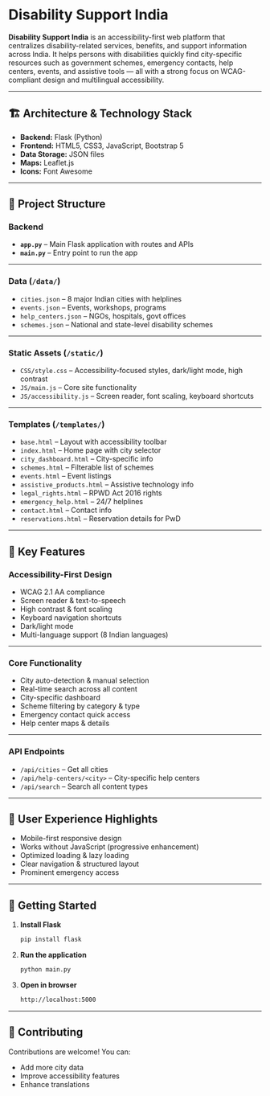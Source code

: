 # Disability Support India

**Disability Support India** is an accessibility-first web platform that centralizes disability-related services, benefits, and support information across India. It helps persons with disabilities quickly find city-specific resources such as government schemes, emergency contacts, help centers, events, and assistive tools — all with a strong focus on WCAG-compliant design and multilingual accessibility.

---

## 🏗️ Architecture & Technology Stack
- **Backend:** Flask (Python)
- **Frontend:** HTML5, CSS3, JavaScript, Bootstrap 5
- **Data Storage:** JSON files
- **Maps:** Leaflet.js
- **Icons:** Font Awesome

---

## 📁 Project Structure

### Backend
- **`app.py`** – Main Flask application with routes and APIs  
- **`main.py`** – Entry point to run the app

---

### Data (`/data/`)
- `cities.json` – 8 major Indian cities with helplines  
- `events.json` – Events, workshops, programs  
- `help_centers.json` – NGOs, hospitals, govt offices  
- `schemes.json` – National and state-level disability schemes

---

### Static Assets (`/static/`)
- `CSS/style.css` – Accessibility-focused styles, dark/light mode, high contrast
- `JS/main.js` – Core site functionality  
- `JS/accessibility.js` – Screen reader, font scaling, keyboard shortcuts

---

### Templates (`/templates/`)
- `base.html` – Layout with accessibility toolbar  
- `index.html` – Home page with city selector  
- `city_dashboard.html` – City-specific info  
- `schemes.html` – Filterable list of schemes  
- `events.html` – Event listings  
- `assistive_products.html` – Assistive technology info  
- `legal_rights.html` – RPWD Act 2016 rights  
- `emergency_help.html` – 24/7 helplines  
- `contact.html` – Contact info  
- `reservations.html` – Reservation details for PwD

---

## 🎯 Key Features

### Accessibility-First Design
- WCAG 2.1 AA compliance
- Screen reader & text-to-speech
- High contrast & font scaling
- Keyboard navigation shortcuts
- Dark/light mode
- Multi-language support (8 Indian languages)
---
### Core Functionality
- City auto-detection & manual selection
- Real-time search across all content
- City-specific dashboard
- Scheme filtering by category & type
- Emergency contact quick access
- Help center maps & details
---
### API Endpoints
- `/api/cities` – Get all cities  
- `/api/help-centers/<city>` – City-specific help centers  
- `/api/search` – Search all content types
---
## 🌟 User Experience Highlights
- Mobile-first responsive design
- Works without JavaScript (progressive enhancement)
- Optimized loading & lazy loading
- Clear navigation & structured layout
- Prominent emergency access
---
## 🚀 Getting Started

1. **Install Flask**  
   ```bash
   pip install flask
   ```
2. **Run the application**
   ```bash
   python main.py
   ```
3. **Open in browser**
   ```bash
   http://localhost:5000
   ```
---   
## 🤝 Contributing
Contributions are welcome! You can:
- Add more city data
- Improve accessibility features
- Enhance translations
